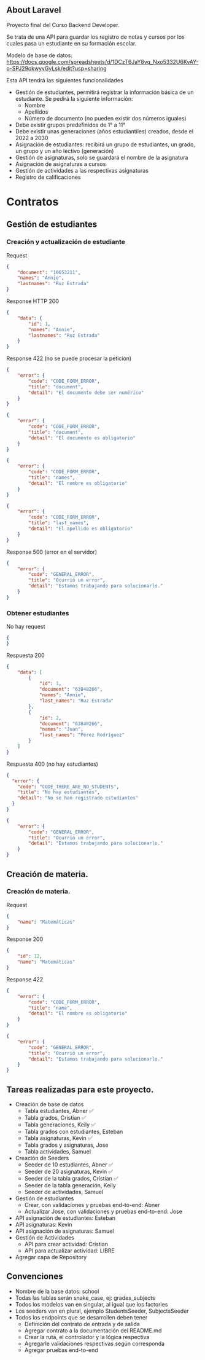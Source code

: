 ## About Laravel

Proyecto final del Curso Backend Developer.

Se trata de una API para guardar los registro de notas y cursos
por los cuales pasa un estudiante en su formación escolar.

Modelo de base de datos: https://docs.google.com/spreadsheets/d/1DCzT6JaY8vq_Nxo5332U6KvAY-o-SPJ29okwyvGyLsk/edit?usp=sharing

Esta API tendrá las siguientes funcionalidades

- Gestión de estudiantes, permitirá registrar la información básica de un estudiante. Se pedirá la siguiente
  información:
    - Nombre
    - Apellidos
    - Número de documento (no pueden existir dos números iguales)
- Debe existir grupos predefinidos de 1° a 11°
- Debe existir unas generaciones (años estudiantiles) creados, desde el 2022 a 2030
- Asignación de estudiantes: recibirá un grupo de estudiantes, un grado, un grupo y un año lectivo (generación)
- Gestión de asignaturas, solo se guardará el nombre de la asignatura
- Asignación de asignaturas a cursos
- Gestión de actividades a las respectivas asignaturas
- Registro de calificaciones

# Contratos

## Gestión de estudiantes

### Creación y actualización de estudiante

Request
```json
{
    "document": "10653211",
    "names": "Annie",
    "lastnames": "Ruz Estrada"
}
```

Response HTTP 200
```json
{
    "data": {
        "id": 1,
        "names": "Annie",
        "lastnames": "Ruz Estrada"
    }
}
```

Response 422 (no se puede procesar la petición)
```json
{
    "error": {
        "code": "CODE_FORM_ERROR",
        "title": "document",
        "detail": "El documento debe ser numérico"
    }
}
```
```json
{
    "error": {
        "code": "CODE_FORM_ERROR",
        "title": "document",
        "detail": "El documento es obligatorio"
    }
}
```
```json
{
    "error": {
        "code": "CODE_FORM_ERROR",
        "title": "names",
        "detail": "El nombre es obligatorio"
    }
}
```
```json
{
    "error": {
        "code": "CODE_FORM_ERROR",
        "title": "last_names",
        "detail": "El apellido es obligatorio"
    }
}
```

Response 500 (error en el servidor)
```json
{
    "error": {
        "code": "GENERAL_ERROR",
        "title": "Ocurrió un error",
        "detail": "Estamos trabajando para solucionarlo."
    }
}
```

### Obtener estudiantes

No hay request

```json
{
}
```

Respuesta 200
```json
{
    "data": [
        {
            "id": 1,
            "document": "63848266",
            "names": "Annie",
            "last_names": "Ruz Estrada"
        },
        {
            "id": 2,
            "document": "63848266",
            "names": "Juan",
            "last_names": "Pérez Rodríguez"
        }
    ]
}
```

Respuesta 400 (no hay estudiantes)

```json
{
  "error": {
    "code": "CODE_THERE_ARE_NO_STUDENTS",
    "title": "No hay estudiantes",
    "detail": "No se han registrado estudiantes"
  }
}
```

```json
{
    "error": {
        "code": "GENERAL_ERROR",
        "title": "Ocurrió un error",
        "detail": "Estamos trabajando para solucionarlo."
    }
}
```

## Creación de materia.

### Creación de materia.

Request 
```json
{
    "name": "Matemáticas"
}
```

Response 200
```json
{
    "id": 12,
    "name": "Matemáticas"
}
```

Response 422
```json
{
    "error": {
        "code": "CODE_FORM_ERROR",
        "title": "name",
        "detail": "El nombre es obligatorio"
    }
}
```
```json
{
    "error": {
        "code": "GENERAL_ERROR",
        "title": "Ocurrió un error",
        "detail": "Estamos trabajando para solucionarlo."
    }
}
```


## Tareas realizadas para este proyecto.
- Creación de base de datos
  - Tabla estudiantes, Abner ✅
  - Tabla grados, Cristian ✅
  - Tabla generaciones, Keily ✅
  - Tabla grados con estudiantes, Esteban
  - Tabla asignaturas, Kevin ✅
  - Tabla grados y asignaturas, Jose
  - Tabla actividades, Samuel
- Creación de Seeders
  - Seeder de 10 estudiantes, Abner ✅
  - Seeder de 20 asignaturas, Kevin ✅
  - Seeder de la tabla grados, Cristian ✅
  - Seeder de la tabla generación, Keily
  - Seeder de actividades, Samuel
- Gestión de estudiantes
  - Crear, con validaciones y pruebas end-to-end: Abner
  - Actualizar Jose, con validaciones y pruebas end-to-end: Jose
- API asignación de estudiantes: Esteban
- API asignaturas: Kevin
- API asignación de asignaturas: Samuel
- Gestión de Actividades
  - API para crear actividad: Cristian
  - API para actualizar actividad: LIBRE
- Agregar capa de Repository

## Convenciones
- Nombre de la base datos: school
- Todas las tablas serán snake_case, ej: grades_subjects
- Todos los modelos van en singular, al igual que los factories
- Los seeders van en plural, ejemplo StudentsSeeder, SubjectsSeeder
- Todos los endpoints que se desarrollen deben tener
  - Definición del contrato de entrada y de salida
  - Agregar contrato a la documentación del README.md
  - Crear la ruta, el controlador y la lógica respectiva
  - Agregarle validaciones respectivas según corresponda
  - Agregar pruebas end-to-end
